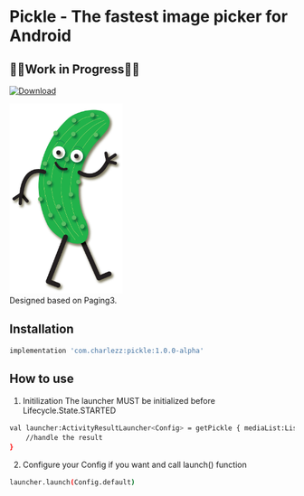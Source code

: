 # Pickle - The fastest image picker for Android
## 🚧🚧Work in Progress🚧🚧
[ ![Download](https://api.bintray.com/packages/charlezz/Pickle/com.charlezz.pickle/images/download.svg?version=1.0.0-alpha02) ](https://bintray.com/charlezz/Pickle/com.charlezz.pickle/1.0.0-alpha/link)
<p>
<img src="https://github.com/Charlezz/Pickle/blob/main/pickle.jpg" width="200">
<br>
Designed based on Paging3.

## Installation
```bash
implementation 'com.charlezz:pickle:1.0.0-alpha'
```
## How to use
1. Initilization
The launcher MUST be initialized before Lifecycle.State.STARTED
```bash
val launcher:ActivityResultLauncher<Config> = getPickle { mediaList:List<Media> ->
    //handle the result
}
```
2. Configure your Config if you want and call launch() function
```bash
launcher.launch(Config.default)
```
